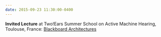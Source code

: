 ```yaml
---
date: 2015-09-23 11:30:00-0400
---
```


<b>Invited Lecture</b> at Two!Ears Summer School on Active Machine Hearing, Toulouse, France: <a href="{{ '/assets/pdf/slides/tess-2015.pdf' | prepend: site.baseurl }}" target="_blank">Blackboard Architectures</a>
